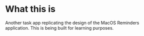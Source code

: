 # What this is
Another task app replicating the design of the MacOS Reminders application. This is being built for learning purposes. 

